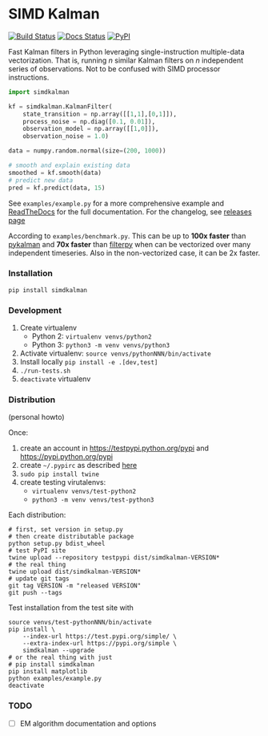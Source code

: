 
# SIMD Kalman
[![Build Status](https://travis-ci.org/oseiskar/simdkalman.svg?branch=master)](https://travis-ci.org/oseiskar/simdkalman)
[![Docs Status](https://readthedocs.org/projects/simdkalman/badge/?version=latest)](http://simdkalman.readthedocs.io/en/latest/?badge=latest)
[![PyPI](https://img.shields.io/pypi/v/simdkalman.svg)](https://pypi.python.org/pypi/simdkalman)

Fast Kalman filters in Python leveraging single-instruction multiple-data
vectorization. That is, running _n_ similar Kalman filters on _n_
independent series of observations. Not to be confused with SIMD processor
instructions.

```python
import simdkalman

kf = simdkalman.KalmanFilter(
    state_transition = np.array([[1,1],[0,1]]),
    process_noise = np.diag([0.1, 0.01]),
    observation_model = np.array([[1,0]]),
    observation_noise = 1.0)

data = numpy.random.normal(size=(200, 1000))

# smooth and explain existing data
smoothed = kf.smooth(data)
# predict new data
pred = kf.predict(data, 15)
```
See `examples/example.py` for a more comprehensive example and
[ReadTheDocs](https://simdkalman.readthedocs.io/) for the full documentation.
For the changelog, see [releases page](https://github.com/oseiskar/simdkalman/releases)

According to `examples/benchmark.py`. This can be up to **100x faster** than
[pykalman](https://pykalman.github.io/) and **70x faster** than
[filterpy](https://github.com/rlabbe/filterpy) when can be vectorized over
many independent timeseries. Also in the non-vectorized case, it can be 2x
faster.

### Installation

    pip install simdkalman

### Development

 1. Create virtualenv
    * Python 2: `virtualenv venvs/python2`
    * Python 3: `python3 -m venv venvs/python3`
 1. Activate virtualenv: `source venvs/pythonNNN/bin/activate`
 1. Install locally `pip install -e .[dev,test]`
 1. `./run-tests.sh`
 1. `deactivate` virtualenv

### Distribution

(personal howto)

Once:

 1. create an account in https://testpypi.python.org/pypi and
    https://pypi.python.org/pypi
 1. create `~/.pypirc` as described [here](https://packaging.python.org/guides/migrating-to-pypi-org)
 1. `sudo pip install twine`
 1. create testing virutalenvs:
    * `virtualenv venvs/test-python2`
    * `python3 -m venv venvs/test-python3`

Each distribution:

    # first, set version in setup.py
    # then create distributable package
    python setup.py bdist_wheel
    # test PyPI site
    twine upload --repository testpypi dist/simdkalman-VERSION*
    # the real thing
    twine upload dist/simdkalman-VERSION*
    # update git tags
    git tag VERSION -m "released VERSION"
    git push --tags

Test installation from the test site with

    source venvs/test-pythonNNN/bin/activate
    pip install \
        --index-url https://test.pypi.org/simple/ \
        --extra-index-url https://pypi.org/simple \
        simdkalman --upgrade
    # or the real thing with just
    # pip install simdkalman
    pip install matplotlib
    python examples/example.py
    deactivate

### TODO

 - [ ] EM algorithm documentation and options
